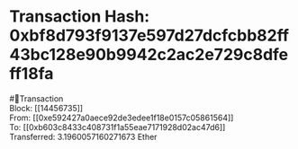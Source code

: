 
Transaction Hash: 0xbf8d793f9137e597d27dcfcbb82ff43bc128e90b9942c2ac2e729c8dfeff18fa
====================================================================================
  
#💸Transaction  
Block: [[14456735]]  
From: [[0xe592427a0aece92de3edee1f18e0157c05861564]]  
To: [[0xb603c8433c408731f1a55eae7171928d02ac47d6]]  
Transferred: 3.1960057160271673 Ether
